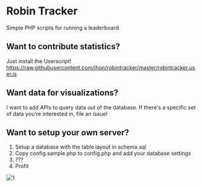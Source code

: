 # Robin Tracker
Simple PHP scripts for running a leaderboard

## Want to contribute statistics?
Just install the Userscript! https://raw.githubusercontent.com/jhon/robintracker/master/robintracker.user.js

## Want data for visualizations?
I want to add APIs to query data out of the database. If there's a specific set of data you're interested in, file an issue!

## Want to setup your own server?
1. Setup a database with the table layout in schema.sql
2. Copy config.sample.php to config.php and add your database settings
3. ???
4. Profit

![1](https://i.imgur.com/356mnqb.png)
